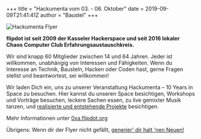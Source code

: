 +++
title = "Hackumenta vom 03. - 06. Oktober"
date = 2019-09-09T21:41:41Z
author = "Baustel"
+++
  

  
![Hackumenta
Flyer](https://flipdot.org/blog/uploads/hackumenta_2019_flyer_small.png)  
  
  
  
**flipdot ist seit 2009 der Kasseler Hackerspace und seit 2016 lokaler
Chaos Computer Club Erfahrungsaustauschkreis.**  
  
Wir sind knapp 60 Mitglieder zwischen 14 und 64 Jahren. Jeder ist
willkommen, unabhängig von Interessen und Fähigkeiten. Wenn du Interesse
an Technik, Bausteln, Hacken oder Coden hast, gerne Fragen stellst und
beantwortest, sei willkommen\!  
  
Wir laden Dich ein, uns zu unserer Veranstaltung Hackumenta – 10 Years
in Space zu besuchen. Hier kannst du unseren Space besichtigen,
Workshops und Vorträge besuchen, leckere Sachen essen, zu live gemixter
Musik tanzen, und [realisierte und entstehende
Projekte](https://flipdot.org/wiki/Projekte) besichtigen.  
  
Mehr Informationen unter [0xa.flipdot.org](http://0xa.flipdot.org/)  
  
Übrigens: Wenn dir der Flyer nicht gefällt, [generier' dir halt 'nen
Neuen\!](https://flipdot.github.io/0xA-flyer-generator/)
